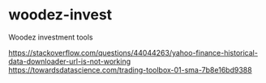 # woodez-invest
Woodez investment tools

https://stackoverflow.com/questions/44044263/yahoo-finance-historical-data-downloader-url-is-not-working
https://towardsdatascience.com/trading-toolbox-01-sma-7b8e16bd9388
